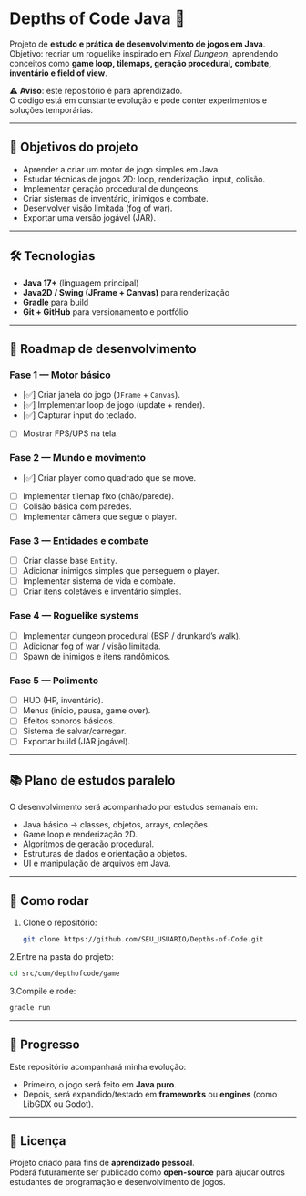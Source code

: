 # Depths of Code Java 🧩

Projeto de **estudo e prática de desenvolvimento de jogos em Java**.  
Objetivo: recriar um roguelike inspirado em _Pixel Dungeon_, aprendendo conceitos como **game loop, tilemaps, geração procedural, combate, inventário e field of view**.

⚠️ **Aviso**: este repositório é para aprendizado.  
O código está em constante evolução e pode conter experimentos e soluções temporárias.

---

## 🎯 Objetivos do projeto

- Aprender a criar um motor de jogo simples em Java.
- Estudar técnicas de jogos 2D: loop, renderização, input, colisão.
- Implementar geração procedural de dungeons.
- Criar sistemas de inventário, inimigos e combate.
- Desenvolver visão limitada (fog of war).
- Exportar uma versão jogável (JAR).

---

## 🛠️ Tecnologias

- **Java 17+** (linguagem principal)
- **Java2D / Swing (JFrame + Canvas)** para renderização
- **Gradle** para build
- **Git + GitHub** para versionamento e portfólio

---

## 📅 Roadmap de desenvolvimento

### Fase 1 — Motor básico

- [✅] Criar janela do jogo (`JFrame` + `Canvas`).
- [✅] Implementar loop de jogo (update + render).
- [✅] Capturar input do teclado.
- [ ] Mostrar FPS/UPS na tela.

### Fase 2 — Mundo e movimento

- [✅] Criar player como quadrado que se move.
- [ ] Implementar tilemap fixo (chão/parede).
- [ ] Colisão básica com paredes.
- [ ] Implementar câmera que segue o player.

### Fase 3 — Entidades e combate

- [ ] Criar classe base `Entity`.
- [ ] Adicionar inimigos simples que perseguem o player.
- [ ] Implementar sistema de vida e combate.
- [ ] Criar itens coletáveis e inventário simples.

### Fase 4 — Roguelike systems

- [ ] Implementar dungeon procedural (BSP / drunkard’s walk).
- [ ] Adicionar fog of war / visão limitada.
- [ ] Spawn de inimigos e itens randômicos.

### Fase 5 — Polimento

- [ ] HUD (HP, inventário).
- [ ] Menus (início, pausa, game over).
- [ ] Efeitos sonoros básicos.
- [ ] Sistema de salvar/carregar.
- [ ] Exportar build (JAR jogável).

---

## 📚 Plano de estudos paralelo

O desenvolvimento será acompanhado por estudos semanais em:

- Java básico → classes, objetos, arrays, coleções.
- Game loop e renderização 2D.
- Algoritmos de geração procedural.
- Estruturas de dados e orientação a objetos.
- UI e manipulação de arquivos em Java.

---

## 🚀 Como rodar

1. Clone o repositório:
   ```bash
   git clone https://github.com/SEU_USUARIO/Depths-of-Code.git
   ```
2.Entre na pasta do projeto:
   ```bash
   cd src/com/depthofcode/game
   ```
3.Compile e rode:
   ```bash
   gradle run
   ```

---

## 🧭 Progresso

Este repositório acompanhará minha evolução:

- Primeiro, o jogo será feito em **Java puro**.
- Depois, será expandido/testado em **frameworks** ou **engines** (como LibGDX ou Godot).

---

## 📜 Licença

Projeto criado para fins de **aprendizado pessoal**.  
Poderá futuramente ser publicado como **open-source** para ajudar outros estudantes de programação e desenvolvimento de jogos.
